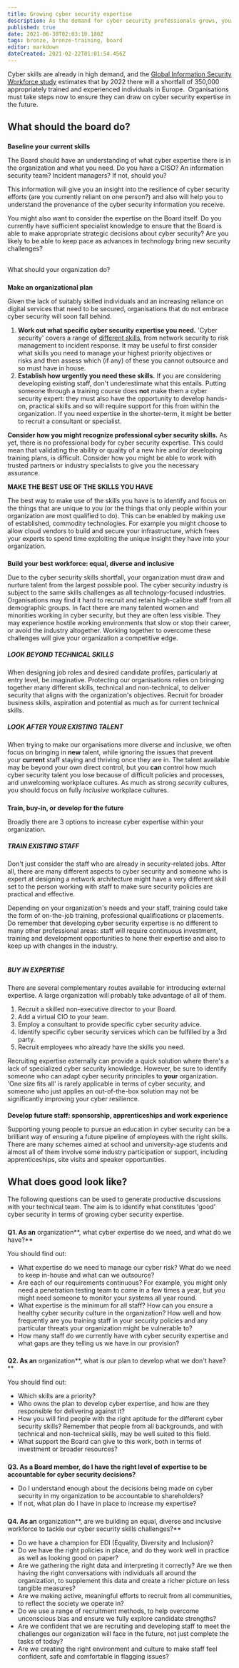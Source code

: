 ```yaml
---
title: Growing cyber security expertise
description: As the demand for cyber security professionals grows, you need to plan ahead to ensure your organization can draw upon expertise.
published: true
date: 2021-06-30T02:03:10.180Z
tags: bronze, bronze-training, board
editor: markdown
dateCreated: 2021-02-22T01:01:54.456Z
---
```


Cyber skills are already in high demand, and the [Global Information Security Workforce study](https://www.computerweekly.com/news/450420193/Europe-faces-shortage-of-350000-cyber-security-professionals-by-2022) estimates that by 2022 there will a shortfall of 350,000 appropriately trained and experienced individuals in Europe.  Organisations must take steps now to ensure they can draw on cyber security expertise in the future. 

## What should the board do?

###   
**Baseline your current skills**

The Board should have an understanding of what cyber expertise there is in the organization and what you need. Do you have a CISO? An information security team? Incident managers? If not, should you?

This information will give you an insight into the resilience of cyber security efforts (are you currently reliant on one person?) and also will help you to understand the provenance of the cyber security information you receive.

You might also want to consider the expertise on the Board itself. Do you currently have sufficient specialist knowledge to ensure that the Board is able to make appropriate strategic decisions about cyber security? Are you likely to be able to keep pace as advances in technology bring new security challenges?

##   
What should your organization do?

###   
**Make an organizational plan**

Given the lack of suitably skilled individuals and an increasing reliance on digital services that need to be secured, organisations that do not embrace cyber security will soon fall behind.

1.  **Work out what specific cyber security expertise you need.** 'Cyber security' covers a range of [different skills](https://www.cybok.org/media/downloads/CyBOK_clusters_-_Final.jpg), from network security to risk management to incident response. It may be useful to first consider what skills you need to manage your highest priority objectives or risks and then assess which (if any) of these you cannot outsource and so must have in house.
2.  **Establish how urgently you need these skills.** If you are considering developing existing staff, don't underestimate what this entails. Putting someone through a training course does **not** make them a cyber security expert: they must also have the opportunity to develop hands-on, practical skills and so will require support for this from within the organization. If you need expertise in the shorter-term, it might be better to recruit a consultant or specialist.

**Consider how you might recognize professional cyber security skills.** As yet, there is no professional body for cyber security expertise. This could mean that validating the ability or quality of a new hire and/or developing training plans, is difficult. Consider how you might be able to work with trusted partners or industry specialists to give you the necessary assurance. 

**MAKE THE BEST USE OF THE SKILLS YOU HAVE**

The best way to make use of the skills you have is to identify and focus on the things that are unique to you (or the things that only people within your organization are most qualified to do). This can be enabled by making use of established, commodity technologies. For example you might choose to allow cloud vendors to build and secure your infrastructure, which frees your experts to spend time exploiting the unique insight they have into your organization.

###   
**Build your best workforce: equal, diverse and inclusive**

Due to the cyber security skills shortfall, your organization must draw and nurture talent from the largest possible pool. The cyber security industry is subject to the same skills challenges as all technology-focused industries. Organisations may find it hard to recruit and retain high-calibre staff from all demographic groups. In fact there are many talented women and minorities working in cyber security, but they are often less visible. They may experience hostile working environments that slow or stop their career, or avoid the industry altogether. Working together to overcome these challenges will give your organization a competitive edge.

##### **LOOK BEYOND TECHNICAL SKILLS**

When designing job roles and desired candidate profiles, particularly at entry level, be imaginative. Protecting our organisations relies on bringing together many different skills, technical and non-technical, to deliver security that aligns with the organization's objectives. Recruit for broader business skills, aspiration and potential as much as for current technical skills.

##### **LOOK AFTER YOUR EXISTING TALENT**

When trying to make our organisations more diverse and inclusive, we often focus on bringing in **new** talent, while ignoring the issues that prevent your **current** staff staying and thriving once they are in. The talent available may be beyond your own direct control, but you **can** control how much cyber security talent you lose because of difficult policies and processes, and unwelcoming workplace cultures. As much as strong *security* cultures, you should focus on fully *inclusive* workplace cultures.

###   
**Train, buy-in, or develop for the future**

Broadly there are 3 options to increase cyber expertise within your organization.

##### **TRAIN EXISTING STAFF**

Don't just consider the staff who are already in security-related jobs. After all, there are many different aspects to cyber security and someone who is expert at designing a network architecture might have a very different skill set to the person working with staff to make sure security policies are practical and effective. 

Depending on your organization's needs and your staff, training could take the form of on-the-job training, professional qualifications or placements. Do remember that developing cyber security expertise is no different to many other professional areas: staff will require continuous investment, training and development opportunities to hone their expertise and also to keep up with changes in the industry.   
 

##### **BUY IN EXPERTISE**

There are several complementary routes available for introducing external expertise. A large organization will probably take advantage of all of them.

1.  Recruit a skilled non-executive director to your Board.
2.  Add a virtual CIO to your team.
3.  Employ a consultant to provide specific cyber security advice.
4.  Identify specific cyber security services which can be fulfilled by a 3rd party.
5.  Recruit employees who already have the skills you need.

Recruiting expertise externally can provide a quick solution where there's a lack of specialized cyber security knowledge. However, be sure to identify someone who can adapt cyber security principles to **your** organization.  'One size fits all' is rarely applicable in terms of cyber security, and someone who just applies an out-of-the-box solution may not be significantly improving your cyber resilience. 

####   
**Develop future staff: sponsorship, apprenticeships and work experience**

Supporting young people to pursue an education in cyber security can be a brilliant way of ensuring a future pipeline of employees with the right skills. There are many schemes aimed at school and university-age students and almost all of them involve some industry participation or support, including apprenticeships, site visits and speaker opportunities.

## What does good look like?

The following questions can be used to generate productive discussions with your technical team. The aim is to identify what constitutes 'good' cyber security in terms of growing cyber security expertise.

###   
**Q1. As an** organization**, what cyber expertise do we need, and what do we have?**

You should find out:

-   What expertise do we need to manage our cyber risk? What do we need to keep in-house and what can we outsource?
-   Are each of our requirements continuous? For example, you might only need a penetration testing team to come in a few times a year, but you might need someone to monitor your systems all year round.
-   What expertise is the minimum for all staff? How can you ensure a healthy cyber security culture in the organization? How well and how frequently are you training staff in your security policies and any particular threats your organization might be vulnerable to?
-   How many staff do we currently have with cyber security expertise and what gaps are they telling us we have in our provision?

###   
**Q2. As an** organization**, what is our plan to develop what we don't have?**

You should find out:

-   Which skills are a priority?
-   Who owns the plan to develop cyber expertise, and how are they responsible for delivering against it?
-   How you will find people with the right aptitude for the different cyber security skills? Remember that people from all backgrounds, and with technical and non-technical skills, may be well suited to this field.
-   What support the Board can give to this work, both in terms of investment or broader resources?

###   
**Q3. As a Board member, do I have the right level of expertise to be accountable for cyber security decisions?**

-   Do I understand enough about the decisions being made on cyber security in my organization to be accountable to shareholders?
-   If not, what plan do I have in place to increase my expertise?

###   
**Q4. As an** organization**, are we building an equal, diverse and inclusive workforce to tackle our cyber security skills challenges?**

-   Do we have a champion for EDI (Equality, Diversity and Inclusion)?
-   Do we have the right policies in place, and do they work well in practice as well as looking good on paper?
-   Are we gathering the right data and interpreting it correctly? Are we then having the right conversations with individuals all around the organization, to supplement this data and create a richer picture on less tangible measures?
-   Are we making active, meaningful efforts to recruit from all communities, to reflect the society we operate in?
-   Do we use a range of recruitment methods, to help overcome unconscious bias and ensure we fully explore candidate strengths?
-   Are we confident that we are recruiting and developing staff to meet the challenges our organization will face in the future, not just complete the tasks of today?
-   Are we creating the right environment and culture to make staff feel confident, safe and comfortable in flagging issues?